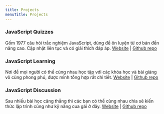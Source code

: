 ```yaml
---
title: Projects
menuTitle: Projects
---
```


### JavaScript Quizzes

Gồm 1977 câu hỏi trắc nghiệm JavaScript, dùng để ôn luyện từ cơ bản đến nâng cao. Cập nhật liên tục và có giải thích đáp áp.
[Website](https://quiz.duthaho.com/) | [Github repo](https://github.com/duthaho/js-quiz)

### JavaScript Learning

Nơi để mọi người có thể cùng nhau học tập với các khóa học và bài giảng vô cùng phong phú, được mình tổng hợp rất chi tiết.
[Website](https://learn.duthaho.com/) | [Github repo](https://github.com/duthaho/learns)

### JavaScript Discussion

Sau nhiều bài học căng thẳng thì các bạn có thể cùng nhau chia sẽ kiến thức lập trình cũng như kỹ năng cua gái ở đây. [Website](http://htdiscuss.surge.sh/) | [Github repo](https://github.com/duthaho/discuss)
